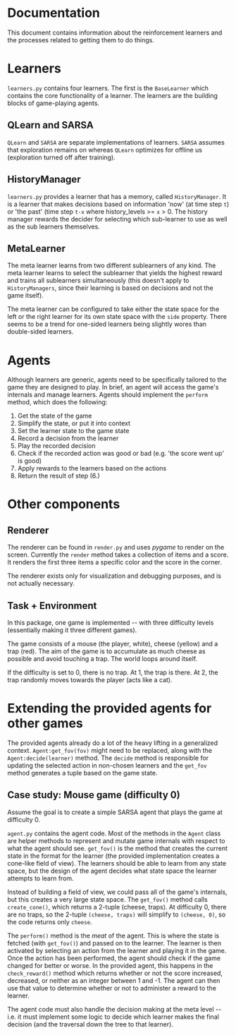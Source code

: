 # Documentation
This document contains information about the reinforcement learners and the processes related to getting them to do things.

# Learners
`learners.py` contains four learners. The first is the `BaseLearner` which contains the core functionality of a learner.
The learners are the building blocks of game-playing agents.

## QLearn and SARSA 
`QLearn` and `SARSA` are separate implementations of learners. 
`SARSA` assumes that exploration remains on whereas `QLearn` optimizes for offline us (exploration turned off after training). 

## HistoryManager
`learners.py` provides a learner that has a memory, called `HistoryManager`.
It is a learner that makes decisions based on information 'now' (at time step `t`) or 'the past' (time step `t-x` where history_levels >= `x` > 0.
The history manager rewards the decider for selecting which sub-learner to use as well as the sub learners themselves.

## MetaLearner
The meta learner learns from two different sublearners of any kind. The meta learner learns to select the sublearner that yields the highest reward and trains all sublearners simultaneously (this doesn't apply to `HistoryManagers`, since their learning is based on decisions and not the game itself).

The meta learner can be configured to take either the state space for the left or the right learner for its own state space with the `side` property. There seems to be a trend for one-sided learners being slightly wores than double-sided learners.

# Agents

Although learners are generic, agents need to be specifically tailored to the game they are designed to play.
In brief, an agent will access the game's internals and manage learners. 
Agents should implement the `perform` method, which does the following:

1. Get the state of the game
2. Simplify the state, or put it into context
3. Set the learner state to the game state
4. Record a decision from the learner
5. Play the recorded decision
6. Check if the recorded action was good or bad (e.g. 'the score went up' is good)
7. Apply rewards to the learners based on the actions
8. Return the result of step (6.)

# Other components

## Renderer
 
The renderer can be found in `render.py` and uses _pygame_ to render on the screen. Currently the `render` method takes a collection of items and a score. It renders the first three items a specific color and the score in the corner.
 
The renderer exists only for visualization and debugging purposes, and is not actually necessary.

## Task + Environment

In this package, one game is implemented -- with three difficulty levels (essentially making it three different games).

The game consists of a mouse (the player, white), cheese (yellow) and a trap (red).
The aim of the game is to accumulate as much cheese as possible and avoid touching a trap.
The world loops around itself.

If the difficulty is set to 0, there is no trap. At 1, the trap is there. At 2, the trap randomly moves towards the player (acts like a cat).


# Extending the provided agents for other games

The provided agents already do a lot of the heavy lifting in a generalized context. `Agent:get_fov(fov)` might need to be replaced, along with the `Agent:decide(learner)` method. The `decide` method is responsible for updating the selected action in non-chosen learners and the `get_fov` method generates a tuple based on the game state.

## Case study: Mouse game (difficulty 0)

Assume the goal is to create a simple SARSA agent that plays the game at difficulty 0.

`agent.py` contains the agent code. Most of the methods in the `Agent` class are helper methods to represent and mutate game internals with respect to what the agent should see. `get_fov()` is the method that creates the current state in the format for the learner (the provided implementation creates a cone-like field of view). The learners should be able to learn from any state space, but the design of the agent decides what state space the learner attempts to learn from.

Instead of building a field of view, we could pass all of the game's internals, but this creates a very large state space. 
The `get_fov()` method calls `create_cone()`, which returns a 2-tuple (cheese, traps). At difficulty 0, there are no traps, so the 2-tuple `(cheese, traps)` will simplify to `(cheese, 0)`, so the code returns only `cheese`.

The `perform()` method is the _meat_ of the agent. This is where the state is fetched (with `get_fov()`) and passed on to the learner. The learner is then activated by selecting an action from the learner and playing it in the game. Once the action has been performed, the agent should check if the game changed for better or worse. In the provided agent, this happens in the `check_reward()` method which returns whether or not the score increased, decreased, or neither as an integer between 1 and -1. The agent can then use that value to determine whether or not to administer a reward to the learner.

The agent code must also handle the decision making at the meta level -- i.e. it must implement some logic to decide which learner makes the final decision (and the traversal down the tree to that learner).

